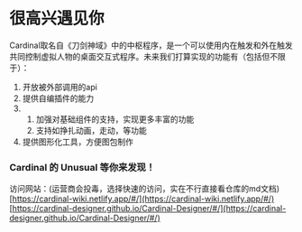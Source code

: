 # 很高兴遇见你

Cardinal取名自《刀剑神域》中的中枢程序，是一个可以使用内在触发和外在触发共同控制虚拟人物的桌面交互式程序。未来我们打算实现的功能有（包括但不限于）：

1. 开放被外部调用的api
2. 提供自编插件的能力
3. 1. 加强对基础组件的支持，实现更多丰富的功能
   2. 支持如挣扎动画，走动，等功能
4. 提供图形化工具，方便图包制作

### Cardinal 的 Unusual 等你来发现！

访问网站：(运营商会投毒，选择快速的访问，实在不行直接看仓库的md文档)  
[https://cardinal-wiki.netlify.app/#/](https://cardinal-wiki.netlify.app/#/)  
[https://cardinal-designer.github.io/Cardinal-Designer/#/](https://cardinal-designer.github.io/Cardinal-Designer/#/)